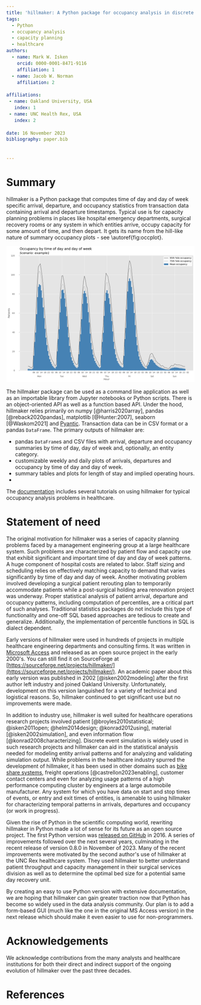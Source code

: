 ```yaml
---
title: 'hillmaker: A Python package for occupancy analysis in discrete entity flow systems'
tags:
  - Python
  - occupancy analysis
  - capacity planning
  - healthcare
authors:
  - name: Mark W. Isken
    orcid: 0000-0001-8471-9116
    affiliation: 1
  - name: Jacob W. Norman
    affiliation: 2

affiliations:
 - name: Oakland University, USA
   index: 1
 - name: UNC Health Rex, USA
   index: 2

date: 16 November 2023
bibliography: paper.bib


---
```


# Summary

hillmaker is a Python package that computes time of day and day of week specific arrival, departure, and 
occupancy statistics from 
transaction data containing arrival and departure timestamps. Typical use is for capacity planning problems in 
places like hospital emergency departments, surgical recovery rooms or any system in which entities arrive, 
occupy capacity for some amount of time, and then depart. It gets its name from the hill-like nature of 
summary occupancy plots - see \autoref{fig:occplot}.

![Weekly occupancy plot.\label{fig:occplot}](example1_occupancy_week.png)

The hillmaker package can be used as a command line application as well as an importable library from Jupyter notebooks
or Python scripts. There is an object-oriented API
as well as a function based API. Under the hood, hillmaker relies primarily on numpy [@harris2020array], pandas [@reback2020pandas], 
matplotlib [@Hunter:2007], seaborn [@Waskom2021] and [Pyantic](https://docs.pydantic.dev/latest/).
Transaction data can be in CSV format or a pandas `DataFrame`. The primary outputs of hillmaker are:

- pandas `DataFrame`s and CSV files with arrival, departure and occupancy summaries by time of day, day of week and, optionally, an entity category.
- customizable weekly and daily plots of arrivals, departures and occupancy by time of day and day of week.
- summary tables and plots for length of stay and implied operating hours.
- 
The [documentation](https://hillmaker.readthedocs.io/en/latest/intro.html) includes several tutorials on using hillmaker for typical occupancy analysis problems in healthcare.

# Statement of need

The original motivation for hillmaker was a series of capacity planning problems faced by a management 
engineering group at a large healthcare system. Such
problems are characterized by patient flow and capacity
use that exhibit significant and important time of day and day of week patterns. A huge component of hospital costs 
are related to labor. Staff sizing and scheduling relies on effectively matching capacity to demand that varies significantly by time of day and day of week. Another motivating problem
involved developing a surgical patient rerouting plan to temporarily accommodate patients while a post-surgical holding area
renovation project was underway.  Proper statistical
analysis of patient arrival, departure and occupancy patterns, including computation of percentiles, are a critical part of such analyses. Traditional
statistics packages do not include this type of functionality and one-off SQL based approaches are tedious to create
and generalize. Additionally, the implementation of percentile functions in SQL is dialect dependent. 

Early versions of hillmaker were used in hundreds of projects in multiple healthcare engineering departments and consulting firms. It
was written in [Microsoft Access](https://www.microsoft.com/en-us/microsoft-365/access) and released as an open source project in the early 2000's. You can still find it
on SourceForge at [https://sourceforge.net/projects/hillmaker/](https://sourceforge.net/projects/hillmaker/). An
academic paper about this early version was published in 2002 [@isken2002modeling] after the first author left industry
and joined Oakland University. Unfortunately, development on this version languished for a variety of
technical and logistical reasons. So, hillmaker continued to get significant use but no improvements were made.

In addition to industry use, hillmaker is well suited for healthcare operations research projects involved patient 
[@broyles2010statistical; @isken2011open; @helm2014design; @konrad2012using], material [@isken2002simulation],
and even information flow [@konrad2008characterizing]. Discrete event
simulation is widely used in such research projects and hillmaker can aid in the statistical analysis needed for modeling
entity arrival patterns and for analyzing and validating simulation output. While problems in the healthcare industry spurred 
the development of hillmaker, it has been used in other domains such as [bike share systems](https://bitsofanalytics.org/posts/basic-usage-cycleshare/basic_usage_cycleshare),
freight operations [@castrellon2023enabling], customer contact centers and even for analyzing usage patterns of a high performance computing cluster by engineers at a large automobile manufacturer. 
Any system for which you have data on start and stop times of events, or entry and exit times of entities, is 
amenable to using hillmaker for characterizing temporal patterns in arrivals, departures and occupancy (or work in progress).

Given the rise of Python
in the scientific computing world, rewriting hillmaker in Python made a lot of sense for its future as an open source
project. The first Python version was [released on GitHub](https://github.com/misken/hillmaker/) in 2016. A series of
improvements followed over the next several years, culminating in the recent release of version 0.8.0 in November
of 2023. Many of the recent improvements were motivated by the second author's use of hillmaker at the UNC Rex 
healthcare system. They used hillmaker to better understand patient throughput and capacity management in their surgical services division as
well as to determine the optimal bed size for a potential same day recovery unit.

By creating an easy to use Python version with extensive documentation, we are hoping that hillmaker can gain 
greater traction now that Python has become so widely used in the data analysis community.
Our plan is to add a form-based GUI (much like the one in the original MS Access version) in the next 
release which should make it even easier to use for non-programmers.

# Acknowledgements

We acknowledge contributions from the many analysts and healthcare institutions for both their direct and
indirect support of the ongoing evolution of hillmaker over the past three decades.  

# References